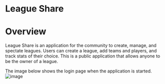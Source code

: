 # League Share
# Overview
League Share is an application for the community to create, manage, and spectate leagues. 
Users can create a league, add teams and players, and track stats of their
choice. This is a public application that allows anyone to be the owner of a league.

The image below shows the login page when the application is started.
![image](https://user-images.githubusercontent.com/46578360/109882414-730dcc00-7c3f-11eb-9c3a-b9c29b24791c.png)

